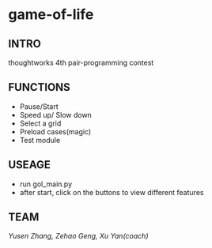 # game-of-life
## INTRO
thoughtworks 4th pair-programming contest
## FUNCTIONS
- Pause/Start
- Speed up/ Slow down
- Select a grid
- Preload cases(magic)
- Test module
## USEAGE
- run gol_main.py
- after start, click on the buttons to view different features
## TEAM
*Yusen Zhang, Zehao Geng, Xu Yan(coach)*

